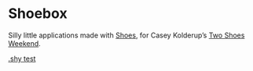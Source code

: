 Shoebox
=======

Silly little applications made with [Shoes][oneshoe],
for Casey Kolderup’s [Two Shoes Weekend][twoshoes].

[.shy test](https://github.com/inky/shoebox/raw/github-testing/testing/HelloWorld.shy)

[oneshoe]: http://www.shoesrb.com/
[twoshoes]: http://ckolderup.tumblr.com/post/5674571526/two-shoes-weekend
